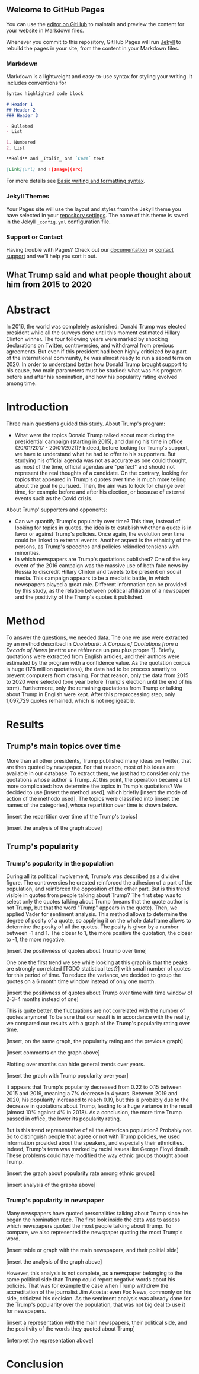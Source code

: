 ## Welcome to GitHub Pages

You can use the [editor on GitHub](https://github.com/YazidMa/ADA_website/edit/gh-pages/index.md) to maintain and preview the content for your website in Markdown files.

Whenever you commit to this repository, GitHub Pages will run [Jekyll](https://jekyllrb.com/) to rebuild the pages in your site, from the content in your Markdown files.

### Markdown

Markdown is a lightweight and easy-to-use syntax for styling your writing. It includes conventions for

```markdown
Syntax highlighted code block

# Header 1
## Header 2
### Header 3

- Bulleted
- List

1. Numbered
2. List

**Bold** and _Italic_ and `Code` text

[Link](url) and ![Image](src)
```

For more details see [Basic writing and formatting syntax](https://docs.github.com/en/github/writing-on-github/getting-started-with-writing-and-formatting-on-github/basic-writing-and-formatting-syntax).

### Jekyll Themes

Your Pages site will use the layout and styles from the Jekyll theme you have selected in your [repository settings](https://github.com/YazidMa/ADA_website/settings/pages). The name of this theme is saved in the Jekyll `_config.yml` configuration file.

### Support or Contact

Having trouble with Pages? Check out our [documentation](https://docs.github.com/categories/github-pages-basics/) or [contact support](https://support.github.com/contact) and we’ll help you sort it out.

## What Trump said and what people thought about him from 2015 to 2020

# Abstract

In 2016, the world was completely astonished: Donald Trump was elected president while all the surveys done until this moment estimated Hillary Clinton winner. The four following years were marked by shocking declarations on Twitter, controversies, and withdrawal from previous agreements. But even if this president had been highly criticized by a part of the international community, he was almost ready to run a seond term on 2020. In order to understand better how Donald Trump brought support to his cause, two main parameters must be studied: what was his program before and after his nomination, and how his popularity rating evolved among time.


# Introduction

Three main questions guided this study.
About Trump's program:
-  What were the topics Donald Trump talked about most during the presidential campaign (starting in 2015), and during his time in office (20/01/2017 - 20/01/2021)? Indeed, before looking for Trump's support, we have to understand what he had to offer to his supporters. But studying his official agenda was not as accurate as one could thought, as most of the time, official agendas are "perfect" and should not represent the real thoughts of a candidate. On the contrary, looking for topics that appeared in Trump's quotes over time is much more telling about the goal he pursued. Then, the aim was to look for change over time, for example before and after his election, or because of external events such as the Covid crisis.

About Trump' supporters and opponents:
- Can we quantify Trump's popularity over time? This time, instead of looking for topics in quotes, the idea is to establish whether a quote is in favor or against Trump's policies. Once again, the evolution over time could be linked to external events. Another aspect is the ethnicity of the persons, as Trump's speeches and policies rekindled tensions with minorities.
- In which newspapers are Trump's quotations published? One of the key event of the 2016 campaign was the massive use of both fake news by Russia to discredit Hillary Clinton and tweets to be present on social media. This campaign appears to be a mediatic battle, in which newspapers played a great role. Different information can be provided by this study, as the relation between political affiliation of a newspaper and the positivity of the Trump's quotes it published.

# Method
 
To answer the questions, we needed data. The one we use were extracted by an method described in _Quotebank: A Corpus of Quotations from a Decade of News_ (mettre une référence un peu plus propre ?). Briefly, quotations were extracted from English articles, and their authors were estimated by the program with a confidence value. As the quotation corpus is huge (178 million quotations), the data had to be process smartly to prevent computers from crashing. For that reason, only the data from 2015 to 2020 were selected (one year before Trump's election until the end of his term). Furthermore, only the remaining quotations from Trump or talking about Trump in English were kept. After this preprocessing step, only 1,097,729 quotes remained, which is not negligeable.

# Results

## Trump's main topics over time

More than all other presidents, Trump published many ideas on Twitter, that are then quoted by newspaper. For that reason, most of his ideas are available in our database. To extract them, we just had to consider only the quotations whose author is Trump. At this point, the operation became a bit more complicated: how determine the topics in Trump's quotations? We decided to use [insert the method used], which briefly [insert the mode of action of the methodo used]. The topics were classified into [insert the names of the categories], whose repartition over time is shown below.

[insert the repartition over time of the Trump's topics]

[insert the analysis of the graph above]

## Trump's popularity

### Trump's popularity in the population

During all its political involvement, Trump's was described as a divisive figure. The controversies he created reinforced the adhesion of a part of the population, and reinforced the opposition of the other part. But is this trend visible in quotes from people talking about Trump? The first step was to select only the quotes talking about Trump (means that the quote author is not Trump, but that the word "Trump" appears in the quote). Then, we applied Vader for sentiment analysis. This method allows to determine the degree of posity of a quote, so applying it on the whole dataframe allows to determine the posity of all the quotes. The posity is given by a number between -1 and 1. The closer to 1, the more positive the quotation, the closer to -1, the more negative. 

[insert the positivness of quotes about Truump over time]

One one the first trend we see while looking at this graph is that the peaks are strongly correlated [TODO statistical test?] with small number of quotes for this period of time. To reduce the variance, we decided to group the quotes on a 6 month time window instead of only one month.

[insert the positivness of quotes about Trump over time with time window of 2-3-4 months instead of one]

This is quite better, the fluctuations are not correlated with the number of quotes anymore! To be sure that our result is in accordance with the reality, we compared our results with a graph of the Trump's popularity rating over time.

[insert, on the same graph, the popularity rating and the previous graph]

[insert comments on the graph above]

Plotting over months can hide general trends over years.

[insert the graph with Trump popularity over year]

It appears that Trump's popularity decreased from 0.22 to 0.15 between 2015 and 2019, meaning a 7% decrease in 4 years. Between 2019 and 2020, his popularity increased to reach 0.19, but this is probably due to the decrease in quotations about Trump, leading to a huge variance in the result (almost 10% against 4% in 2018). As a conclusion, the more time Trump passed in office, the lower its popularity rating.

But is this trend representative of all the American population? Probably not. So to distinguish people that agree or not with Trump policies, we used information provided about the speakers, and especially their ethnicities. Indeed, Trump's term was marked by racial issues like George Floyd death. These problems could have modified the way ethnic groups thought about Trump.


[insert the graph about popularity rate among ethnic groups]

[insert analysis of the graphs above]

### Trump's popularity in newspaper

Many newspapers have quoted personalities talking about Trump since he began the nomination race. The first look inside the data was to assess which newspapers quoted the most people talking about Trump. To compare, we also represented the newspaper quoting the most Trump's word.

[insert table or graph with the main newspapers, and their politial side]

[insert the analysis of the graph above]

However, this analysis is not complete, as a newspaper belonging to the same political side than Trump could report negative words about his policies. That was for example the case when Trump withdrew the accreditation of the journalist Jim Acosta: even Fox News, commonly on his side, criticized his decision. 
As the sentiment analysis was already done for the Trump's popularity over the population, that was not big deal to use it for newspapers. 

[insert a representation with the main newspapers, their political side, and the positivity of the words they quoted about Trump]

[interpret the representation above]



# Conclusion
